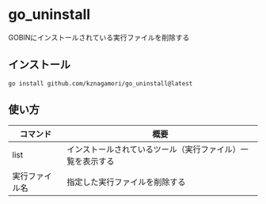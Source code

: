 # go_uninstall
GOBINにインストールされている実行ファイルを削除する

## インストール

```
go install github.com/kznagamori/go_uninstall@latest
```

## 使い方

| コマンド       | 概要                                                       |
| -------------- | ---------------------------------------------------------- |
| list           | インストールされているツール（実行ファイル）一覧を表示する |
| 実行ファイル名 | 指定した実行ファイルを削除する                             |

